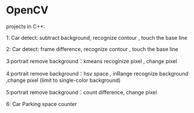 # OpenCV

projects in C++:

1: Car detect: subtract background, recognize contour , touch the base line


2: Car detect: frame difference, recognize contour , touch the base line


3:portrait remove background：kmeans recoginize pixel , change pixel


4:portrait remove background：hsv space , inRange recognize background ,change pixel (limit to single-color background)


5:portrait remove background：count difference, change pixel


6: Car Parking space counter 
